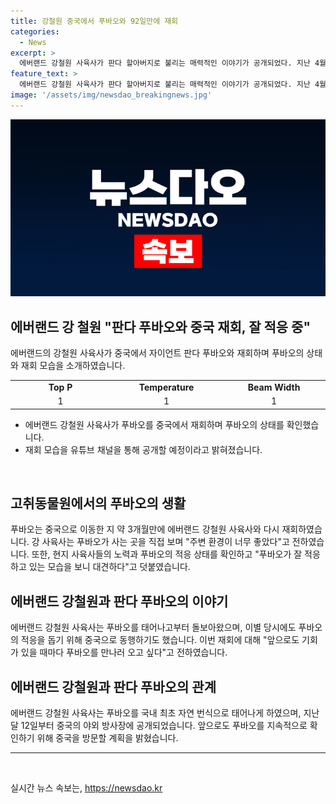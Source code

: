 ```yaml
---
title: 강철원 중국에서 푸바오와 92일만에 재회
categories:
  - News
excerpt: >
  에버랜드 강철원 사육사가 판다 할아버지로 불리는 매력적인 이야기가 공개되었다. 지난 4월 선수핑 판다기지로 떠난 푸바오와 92일 만에 재회한 강 사육사는 둘러보고 푸바오에게 교감하기도 했다. 푸바오는 한국에서 태어나 중국에서 약 2개월 동안의 검역과 적응을 거쳐 공개됐는데, 강 사육사는 그 모습을 보며 놀랐다고 전했다. 재회 모습은 유튜브 채널을 통해 곧 공개될 예정이다.
feature_text: >
  에버랜드 강철원 사육사가 판다 할아버지로 불리는 매력적인 이야기가 공개되었다. 지난 4월 선수핑 판다기지로 떠난 푸바오와 92일 만에 재회한 강 사육사는 둘러보고 푸바오에게 교감하기도 했다. 푸바오는 한국에서 태어나 중국에서 약 2개월 동안의 검역과 적응을 거쳐 공개됐는데, 강 사육사는 그 모습을 보며 놀랐다고 전했다. 재회 모습은 유튜브 채널을 통해 곧 공개될 예정이다.
image: '/assets/img/newsdao_breakingnews.jpg'
---
```


<p><img src="/assets/img/newsdao_breakingnews.jpg" alt="firstkoreanews 속보" /></p>

<h2 data-ke-size="size26">에버랜드 강 철원 "판다 푸바오와 중국 재회, 잘 적응 중"</h2>

<p data-ke-size="size16">에버랜드의 강철원 사육사가 중국에서 자이언트 판다 푸바오와 재회하며 푸바오의 상태와 재회 모습을 소개하였습니다.</p>

<table>
  <tbody>
    <tr>
      <td style="text-align: center; width: 200px;"><b>Top P</b></td>
      <td style="text-align: center; width: 200px;"><b>Temperature</b></td>
      <td style="text-align: center; width: 200px;"><b>Beam Width</b></td>
    </tr>
    <tr>
      <td style="text-align: center;">1</td>
      <td style="text-align: center;">1</td>
      <td style="text-align: center;">1</td>
    </tr>
  </tbody>
</table>

<ul>
  <li>에버랜드 강철원 사육사가 푸바오를 중국에서 재회하며 푸바오의 상태를 확인했습니다.</li>
  <li>재회 모습을 유튜브 채널을 통해 공개할 예정이라고 밝혀졌습니다.</li>
</ul>

<p data-ke-size="size16">&nbsp;</p>

<h2 data-ke-size="size26">고취동물원에서의 푸바오의 생활</h2>

<p data-ke-size="size16">푸바오는 중국으로 이동한 지 약 3개월만에 에버랜드 강철원 사육사와 다시 재회하였습니다. 강 사육사는 푸바오가 사는 곳을 직접 보며 "주변 환경이 너무 좋았다"고 전하였습니다. 또한, 현지 사육사들의 노력과 푸바오의 적응 상태를 확인하고 "푸바오가 잘 적응하고 있는 모습을 보니 대견하다"고 덧붙였습니다.</p>

<h2 data-ke-size="size26">에버랜드 강철원과 판다 푸바오의 이야기</h2>

<p data-ke-size="size16">에버랜드 강철원 사육사는 푸바오를 태어나고부터 돌보아왔으며, 이별 당시에도 푸바오의 적응을 돕기 위해 중국으로 동행하기도 했습니다. 이번 재회에 대해 "앞으로도 기회가 있을 때마다 푸바오를 만나러 오고 싶다"고 전하였습니다.</p>

<h2 data-ke-size="size26">에버랜드 강철원과 판다 푸바오의 관계</h2>

<p data-ke-size="size16">에버랜드 강철원 사육사는 푸바오를 국내 최초 자연 번식으로 태어나게 하였으며, 지난달 12일부터 중국의 야외 방사장에 공개되었습니다. 앞으로도 푸바오를 지속적으로 확인하기 위해 중국을 방문할 계획을 밝혔습니다.</p>

<hr>

<p data-ke-size="size16">&nbsp;</p>
실시간 뉴스 속보는, <a href="https://newsdao.kr" rel="dofollow">https://newsdao.kr</a>



